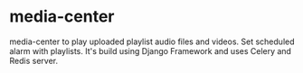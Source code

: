 # media-center
media-center to play uploaded playlist audio files and videos. Set scheduled alarm with playlists.
It's build using Django Framework and uses Celery and Redis server.
